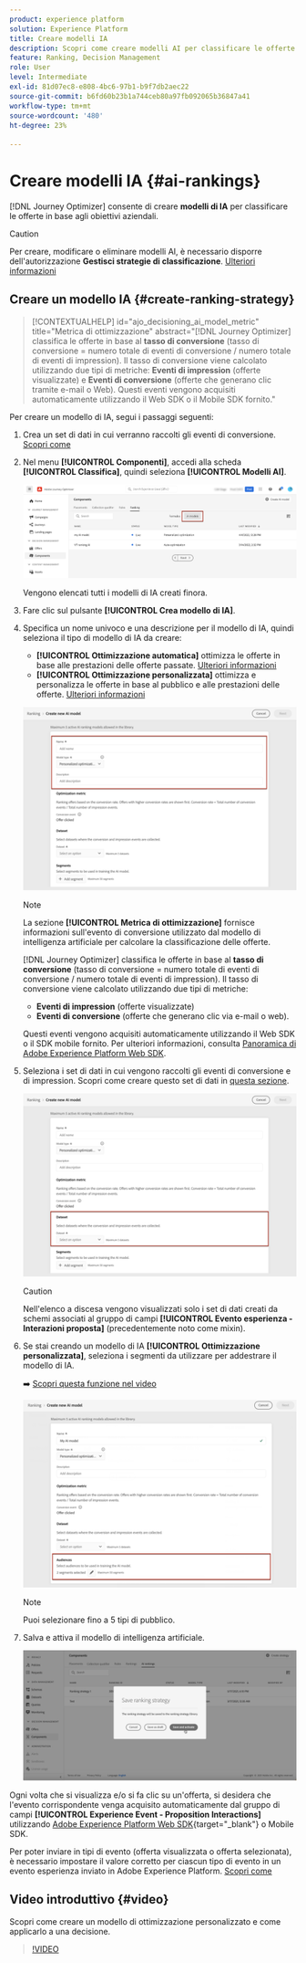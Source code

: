 ```yaml
---
product: experience platform
solution: Experience Platform
title: Creare modelli IA
description: Scopri come creare modelli AI per classificare le offerte
feature: Ranking, Decision Management
role: User
level: Intermediate
exl-id: 81d07ec8-e808-4bc6-97b1-b9f7db2aec22
source-git-commit: b6fd60b23b1a744ceb80a97fb092065b36847a41
workflow-type: tm+mt
source-wordcount: '480'
ht-degree: 23%

---
```


# Creare modelli IA {#ai-rankings}

[!DNL Journey Optimizer] consente di creare **modelli di IA** per classificare le offerte in base agli obiettivi aziendali.

>[!CAUTION]
>
>Per creare, modificare o eliminare modelli AI, è necessario disporre dell&#39;autorizzazione **Gestisci strategie di classificazione**. [Ulteriori informazioni](../../administration/high-low-permissions.md#manage-ranking-strategies)

## Creare un modello IA {#create-ranking-strategy}

>[!CONTEXTUALHELP]
>id="ajo_decisioning_ai_model_metric"
>title="Metrica di ottimizzazione"
>abstract="[!DNL Journey Optimizer] classifica le offerte in base al **tasso di conversione** (tasso di conversione = numero totale di eventi di conversione / numero totale di eventi di impression). Il tasso di conversione viene calcolato utilizzando due tipi di metriche: **Eventi di impression** (offerte visualizzate) e **Eventi di conversione** (offerte che generano clic tramite e-mail o Web). Questi eventi vengono acquisiti automaticamente utilizzando il Web SDK o il Mobile SDK fornito."

Per creare un modello di IA, segui i passaggi seguenti:

1. Crea un set di dati in cui verranno raccolti gli eventi di conversione. [Scopri come](../data-collection/create-dataset.md)

1. Nel menu **[!UICONTROL Componenti]**, accedi alla scheda **[!UICONTROL Classifica]**, quindi seleziona **[!UICONTROL Modelli AI]**.

   ![](../assets/ai-ranking-list.png)

   Vengono elencati tutti i modelli di IA creati finora.

1. Fare clic sul pulsante **[!UICONTROL Crea modello di IA]**.

1. Specifica un nome univoco e una descrizione per il modello di IA, quindi seleziona il tipo di modello di IA da creare:

   * **[!UICONTROL Ottimizzazione automatica]** ottimizza le offerte in base alle prestazioni delle offerte passate. [Ulteriori informazioni](auto-optimization-model.md)
   * **[!UICONTROL Ottimizzazione personalizzata]** ottimizza e personalizza le offerte in base al pubblico e alle prestazioni delle offerte. [Ulteriori informazioni](personalized-optimization-model.md)

   ![](../assets/ai-ranking-fields.png)

   >[!NOTE]
   >
   >La sezione **[!UICONTROL Metrica di ottimizzazione]** fornisce informazioni sull&#39;evento di conversione utilizzato dal modello di intelligenza artificiale per calcolare la classificazione delle offerte.
   >
   >[!DNL Journey Optimizer] classifica le offerte in base al **tasso di conversione** (tasso di conversione = numero totale di eventi di conversione / numero totale di eventi di impression). Il tasso di conversione viene calcolato utilizzando due tipi di metriche:
   >* **Eventi di impression** (offerte visualizzate)
   >* **Eventi di conversione** (offerte che generano clic via e-mail o web).
   >
   >Questi eventi vengono acquisiti automaticamente utilizzando il Web SDK o il SDK mobile fornito. Per ulteriori informazioni, consulta [Panoramica di Adobe Experience Platform Web SDK](https://experienceleague.adobe.com/docs/experience-platform/edge/home.html?lang=it).

1. Seleziona i set di dati in cui vengono raccolti gli eventi di conversione e di impression. Scopri come creare questo set di dati in [questa sezione](../data-collection/create-dataset.md). <!--This dataset needs to be associated with a schema that must have the **[!UICONTROL Proposition Interactions]** field group (previously known as mixin) associated with it.-->

   ![](../assets/ai-ranking-dataset-id.png)

   >[!CAUTION]
   >
   >Nell&#39;elenco a discesa vengono visualizzati solo i set di dati creati da schemi associati al gruppo di campi **[!UICONTROL Evento esperienza - Interazioni proposta]** (precedentemente noto come mixin).

1. Se stai creando un modello di IA **[!UICONTROL Ottimizzazione personalizzata]**, seleziona i segmenti da utilizzare per addestrare il modello di IA.

   ➡️ [Scopri questa funzione nel video](#video)

   ![](../assets/ai-ranking-segments.png)

   >[!NOTE]
   >
   >Puoi selezionare fino a 5 tipi di pubblico.

1. Salva e attiva il modello di intelligenza artificiale.

   ![](../assets/ai-ranking-save-activate.png)

<!--At this point, you must have:

* created the AI model,
* defined which type of event you want to capture - offer displayed (impression) and/or offer clicked (conversion),
* and in which dataset you want to collect the event data.-->

Ogni volta che si visualizza e/o si fa clic su un&#39;offerta, si desidera che l&#39;evento corrispondente venga acquisito automaticamente dal gruppo di campi **[!UICONTROL Experience Event - Proposition Interactions]** utilizzando [Adobe Experience Platform Web SDK](https://experienceleague.adobe.com/docs/experience-platform/edge/web-sdk-faq.html?lang=it#what-is-adobe-experience-platform-web-sdk%3F){target="_blank"} o Mobile SDK.

Per poter inviare in tipi di evento (offerta visualizzata o offerta selezionata), è necessario impostare il valore corretto per ciascun tipo di evento in un evento esperienza inviato in Adobe Experience Platform. [Scopri come](../data-collection/schema-requirement.md)

## Video introduttivo {#video}

Scopri come creare un modello di ottimizzazione personalizzato e come applicarlo a una decisione.

>[!VIDEO](https://video.tv.adobe.com/v/3445959?quality=12&captions=ita)
